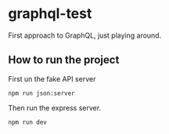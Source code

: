 # graphql-test
First approach to GraphQL, just playing around.

## How to run the project
First un the fake API server
```
npm run json:server
```
Then run the express server.
```
npm run dev
```
